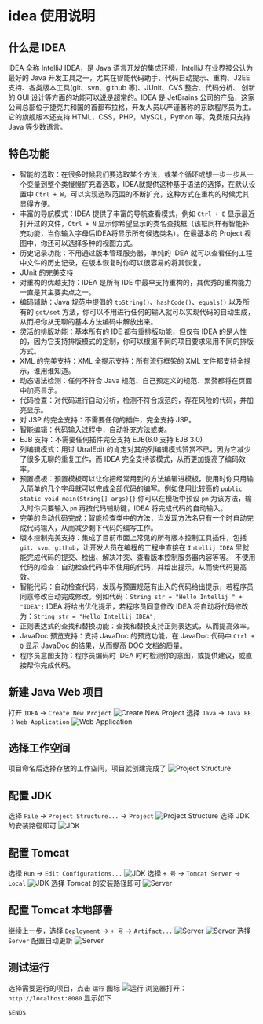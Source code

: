 # idea 使用说明

## 什么是 IDEA

IDEA 全称 IntelliJ IDEA，是 Java 语言开发的集成环境，IntelliJ 在业界被公认为最好的 Java 开发工具之一，尤其在智能代码助手、代码自动提示、重构、J2EE 支持、各类版本工具(git、svn、github 等)、JUnit、CVS 整合、代码分析、 创新的 GUI 设计等方面的功能可以说是超常的。IDEA 是 JetBrains 公司的产品，这家公司总部位于捷克共和国的首都布拉格，开发人员以严谨著称的东欧程序员为主。它的旗舰版本还支持 HTML，CSS，PHP，MySQL，Python 等。免费版只支持 Java 等少数语言。

## 特色功能
- 智能的选取：在很多时候我们要选取某个方法，或某个循环或想一步一步从一个变量到整个类慢慢扩充着选取，IDEA就提供这种基于语法的选择，在默认设置中 `Ctrl + W`，可以实现选取范围的不断扩充，这种方式在重构的时候尤其显得方便。
- 丰富的导航模式：IDEA 提供了丰富的导航查看模式，例如 `Ctrl + E` 显示最近打开过的文件，`Ctrl + N` 显示你希望显示的类名查找框（该框同样有智能补充功能，当你输入字母后IDEA将显示所有候选类名）。在最基本的 Project 视图中，你还可以选择多种的视图方式。
- 历史记录功能：不用通过版本管理服务器，单纯的 IDEA 就可以查看任何工程中文件的历史记录，在版本恢复时你可以很容易的将其恢复。
- JUnit 的完美支持
- 对重构的优越支持：IDEA 是所有 IDE 中最早支持重构的，其优秀的重构能力一直是其主要卖点之一。
- 编码辅助：Java 规范中提倡的 `toString()`、`hashCode()`、`equals()` 以及所有的 `get/set` 方法，你可以不用进行任何的输入就可以实现代码的自动生成，从而把你从无聊的基本方法编码中解放出来。
- 灵活的排版功能：基本所有的 IDE 都有重排版功能，但仅有 IDEA 的是人性的，因为它支持排版模式的定制，你可以根据不同的项目要求采用不同的排版方式。
- XML 的完美支持：XML 全提示支持：所有流行框架的 XML 文件都支持全提示，谁用谁知道。
- 动态语法检测：任何不符合 Java 规范、自己预定义的规范、累赘都将在页面中加亮显示。
- 代码检查：对代码进行自动分析，检测不符合规范的，存在风险的代码，并加亮显示。
- 对 JSP 的完全支持：不需要任何的插件，完全支持 JSP。
- 智能编辑：代码输入过程中，自动补充方法或类。
- EJB 支持：不需要任何插件完全支持 EJB(6.0 支持 EJB 3.0)
- 列编辑模式：用过 UtralEdit 的肯定对其的列编辑模式赞赏不已，因为它减少了很多无聊的重复工作，而 IDEA 完全支持该模式，从而更加提高了编码效率。
- 预置模板：预置模板可以让你把经常用到的方法编辑进模板，使用时你只用输入简单的几个字母就可以完成全部代码的编写。例如使用比较高的 `public static void main(String[] args){}` 你可以在模板中预设 `pm` 为该方法，输入时你只要输入 `pm` 再按代码辅助键，IDEA 将完成代码的自动输入。
- 完美的自动代码完成：智能检查类中的方法，当发现方法名只有一个时自动完成代码输入，从而减少剩下代码的编写工作。
- 版本控制完美支持：集成了目前市面上常见的所有版本控制工具插件，包括 `git`、`svn`、`github`，让开发人员在编程的工程中直接在 `Intellij IDEA` 里就能完成代码的提交、检出、解决冲突、查看版本控制服务器内容等等。
不使用代码的检查：自动检查代码中不使用的代码，并给出提示，从而使代码更高效。
- 智能代码：自动检查代码，发现与预置规范有出入的代码给出提示，若程序员同意修改自动完成修改。例如代码：`String str = "Hello Intellij " + "IDEA";` IDEA 将给出优化提示，若程序员同意修改 IDEA 将自动将代码修改为：`String str = "Hello Intellij IDEA";`
- 正则表达式的查找和替换功能：查找和替换支持正则表达式，从而提高效率。
- JavaDoc 预览支持：支持 JavaDoc 的预览功能，在 JavaDoc 代码中 `Ctrl + Q` 显示 JavaDoc 的结果，从而提高 DOC 文档的质量。
- 程序员意图支持：程序员编码时 IDEA 时时检测你的意图，或提供建议，或直接帮你完成代码。


## 新建 Java Web 项目
打开 `IDEA` -> `Create New Project`
![Create New Project ](https://raw.githubusercontent.com/lll124/document/master/static/zh/base/01-001.png)
选择 `Java` -> `Java EE` -> `Web Application`
![Web Application ](https://raw.githubusercontent.com/lll124/document/master/static/zh/base/01-002.png)
## 选择工作空间
项目命名后选择存放的工作空间，项目就创建完成了
![Project Structure ](https://raw.githubusercontent.com/lll124/document/master/static/zh/base/01-003.png)
## 配置 JDK
选择 `File` -> `Project Structure...` -> `Project`
![Project Structure ](https://raw.githubusercontent.com/lll124/document/master/static/zh/base/01-004.png)
选择 JDK 的安装路径即可
![JDK](https://raw.githubusercontent.com/lll124/document/master/static/zh/base/01-005.png)
## 配置 Tomcat
选择 `Run` -> `Edit Configurations...`
![JDK](https://raw.githubusercontent.com/lll124/document/master/static/zh/base/01-006.png)
选择 `+ 号` -> `Tomcat Server` -> `Local`
![JDK](https://raw.githubusercontent.com/lll124/document/master/static/zh/base/01-007.png)
选择 Tomcat 的安装路径即可
![Server](https://raw.githubusercontent.com/lll124/document/master/static/zh/base/01-008.png)
## 配置 Tomcat 本地部署
继续上一步，选择 `Deployment` -> `+ 号` -> `Artifact...`
![Server](https://raw.githubusercontent.com/lll124/document/master/static/zh/base/01-009.png)
![Server](https://raw.githubusercontent.com/lll124/document/master/static/zh/base/01-010.png)
选择 `Server` 配置自动更新
![Server](https://raw.githubusercontent.com/lll124/document/master/static/zh/base/01-011.png)
## 测试运行
选择需要运行的项目，点击 `运行` 图标
![运行](https://raw.githubusercontent.com/lll124/document/master/static/zh/base/01-012.png)
浏览器打开：`http://localhost:8080` 显示如下
```
$END$
```

